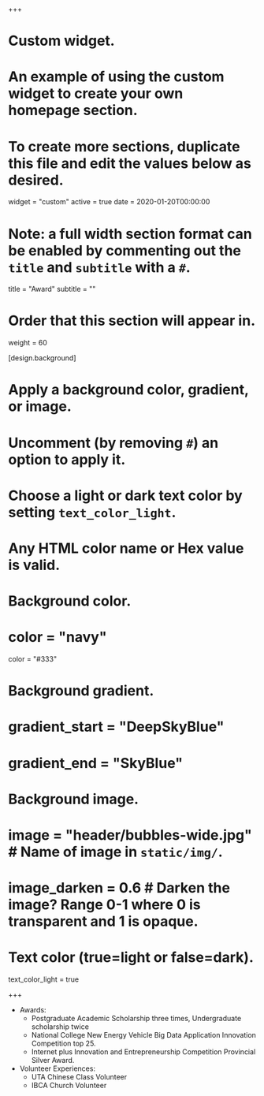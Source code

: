 +++
# Custom widget.
# An example of using the custom widget to create your own homepage section.
# To create more sections, duplicate this file and edit the values below as desired.
widget = "custom"
active = true
date = 2020-01-20T00:00:00

# Note: a full width section format can be enabled by commenting out the `title` and `subtitle` with a `#`.
title = "Award"
subtitle = ""

# Order that this section will appear in.
weight = 60

[design.background]
  # Apply a background color, gradient, or image.
  #   Uncomment (by removing `#`) an option to apply it.
  #   Choose a light or dark text color by setting `text_color_light`.
  #   Any HTML color name or Hex value is valid.
  
  # Background color.
  # color = "navy"
  color = "#333"

  # Background gradient.
  # gradient_start = "DeepSkyBlue"
  # gradient_end = "SkyBlue"
  
  # Background image.
  # image = "header/bubbles-wide.jpg"  # Name of image in `static/img/`.
  # image_darken = 0.6  # Darken the image? Range 0-1 where 0 is transparent and 1 is opaque.

  # Text color (true=light or false=dark).
  text_color_light = true 


+++

- Awards: 
    - Postgraduate Academic Scholarship three times, Undergraduate scholarship twice
    - National College New Energy Vehicle Big Data Application Innovation Competition top 25. 
    - Internet plus Innovation and Entrepreneurship Competition Provincial Silver Award.     
- Volunteer Experiences: 
    - UTA Chinese Class Volunteer
    - IBCA Church Volunteer

